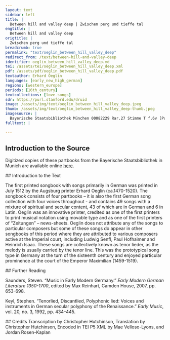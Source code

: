 ```yaml
---
layout: text
sidebar: left
title: |
  Between hill and valley deep | Zwischen perg und tieffe tal
engtitle: |
  Between hill and valley deep
origtitle: |
  Zwischen perg und tieffe tal
breadcrumb: true
permalink: "text/oeglin_between_hill_valley_deep"
redirect_from: /text/between-hill-and-valley-deep
identifier: oeglin_between_hill_valley_deep.md
tei: /assets/tei/oeglin_between_hill_valley_deep.xml
pdf: /assets/pdf/oeglin_between_hill_valley_deep.pdf
textauthor: Erhard Oeglin
languages: [early_new_high_german]
regions: [western_europe]
periods: [16th_century]
textcollections: [love-songs]
sdr: https://purl.stanford.edu/druid 
image: /assets/img/text/oeglin_between_hill_valley_deep.jpeg
thumb: /assets/img/text/oeglin_between_hill_valley_deep-thumb.jpeg
imagesource: |
  Bayerische Staatsbibliothek München 00082229 Rar.27 Stimme T f.6v [Public Domain]
fulltext: |
    
--- 
```

## Introduction to the Source 
<p>Digitized copies of these partbooks from the Bayerische Staatsbibliothek in Munich are available online <a href="https://stimmbuecher.digitale-sammlungen.de//view?id=bsb00082229">here</a>.</p>
## Introduction to the Text 
<p>The first printed songbook with songs primarily in German was printed in July 1512 by the Augsburg printer Erhard Oeglin (ca.1470-1520). The songbook consists of four partbooks – it is also the first German song collection with four voices throughout - and contains 49 songs with a mixture of spiritual and secular content, 43 of which are in German and 6 in Latin. Oeglin was an innovative printer, credited as one of the first printers to print musical notation using movable type and as one of the first printers of “Zeitungen” – news-sheets. Oeglin does not attribute any of the songs to particular composers but some of these songs do appear in other songbooks of this period where they are attributed to various composers active at the Imperial court, including Ludwig Senfl, Paul Hofhaimer and Heinrich Isaac. These songs are collectively known as tenor lieder, as the melody is usually carried by the tenor line. This was the prototypical song type in Germany at the turn of the sixteenth century and enjoyed particular prominence at the court of the Emperor Maximilian (1459-1519).</p>
## Further Reading 
<p>Saunders, Steven. “Music in Early Modern Germany.” <em>Early Modern German Literature 1350-1700</em>, edited by Max Reinhart, Camden House, 2007, pp. 653-698.</p> <p>Keyl, Stephen. “Tenorlied, Discantlied, Polyphonic lied: Voices and instruments in German secular polyphony of the Renaissance.” <em>Early Music</em>, vol. 20, no. 3, 1992, pp. 434–445.</p>
## Credits
Transcription by Christopher Hutchinson, Translation by Christopher Hutchinson, Encoded in TEI P5 XML by Mae Velloso-Lyons,  and Jordan Rosen-Kaplan
